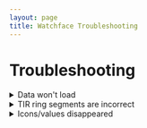 ```yaml
---
layout: page
title: Watchface Troubleshooting
---
```


# Troubleshooting
<details>
 <summary>Data won't load</summary>
  
**1. Check Your Nighscout URL in Settings**
  
- Due to memory constraints, if you are in "Nightscout" or "Xdrip+ and Nightscout" mode, 12-24 hours of data must be returned from Nightscout before the watch can begin pulling from a local collector (if set), so if the watch won't load at all, start by double-checking that your URL was entered correctly in the watchface settings.
  
     * Make sure that you have included **https://** at the beginning of the URL, and don't include any additional information beyond **.com**.  
     
     * If you enter your URL incorrectly, you may have to wait up to 5 additional minutes after fixing this setting for data to populate - please be patient!
   
- If you don't have nightscout, choose the "Xdrip+ without TIR" option.
  
- If you would like the TIR ring displayed, you must set the **Primary User Nightscout URL**.  It is only necessary to include a Secondary URL if you intend to display data for two diabetics on the same watchface. 
  
**2.   Be Patient!!**
  
- If you just switched from a Garmin activity or a watch app back to the watchface, you need to wait for the data to reload.  This can take up to 10 minutes for a single user and up to 15 minutes if using the watch to follow two diabetics.  

- If you have entered 2 nightscout URLs to follow two diabetics using this watchface, it can take up to 15 minutes before data is current.  Due to extremely limited memory constraints of many Garmin watches, it is necessary to wait 5 minutes after pulling the 24-hour TIR data for the first user before it can be pulled for the 2nd user.  Then another 5 minutes must pass before the most recent SGV values can be pulled.

</details>
<details>
 <summary>TIR ring segments are incorrect</summary>
  
  ## Check Range & Ring Settings
  1. Make sure that your Target Range High and Low values are in the correct units.  If you picked mg/dL, make sure your range values are expressed that way.  If you chose mmol/L, make sure your range values are expressed that way (the default settings will not make sense in mmol/L).  
  2. If there is a gap in your data that you weren't expecting, you may have selected Noon/Midnight reset instead of Rolling/Continuous reset. Noon/Midnight reset will only show you data from 12a or 12p (whichever was more recent) to the current time, so you will see a gap in the data from the current time clockwise back to 12a or 12p.   
</details>
<details>
 <summary>Icons/values disappeared</summary>
 
 ## Check Color Choices & Stale Data
  1. If your background color is the same as any of your other color choices, those items will not be visable on the watchface.  If you choose a background color that is similar to your icon/foreground color, items may be present but difficult to see.   
  2. If your data source has reached the Stale Data Urgent threshold that you set, icons and values from that data source will disappear from the watchface.  
   * Check to make sure your watch is in range of your phone. 
   * If nightscout data is lost, check to see if you have cell/internet connection
</details>
